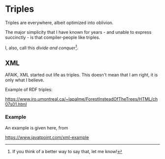 # Triples

Triples are everywhere, albeit optimized into oblivion.

The major simplicity that I have known for years - and unable to express succinctly - is that compiler-people like triples.

I, also, call this *divide and conquer*[^t1].  

[^t1]: If you think of a better way to say that, let me know!

## XML

AFAIK, XML started out life as triples.  This doesn't mean that I am right, it is only what I believe.

Example of RDF triples: 

https://www.iro.umontreal.ca/~lapalme/ForestInsteadOfTheTrees/HTML/ch07s01.html

### Example

An example is given here, from

https://www.javatpoint.com/xml-example


